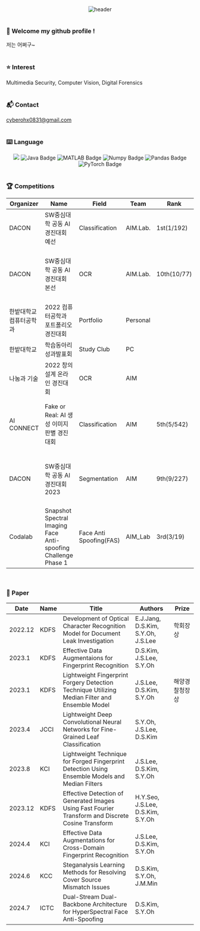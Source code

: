 
<!-- HeadLine -->
<div align="center">
  <img src="https://capsule-render.vercel.app/api?type=soft&color=timeAuto&height=200&section=header&text=Hello&nbsp;I'm&nbsp;SeoYeon&nbsp;Oh&fontSize=80&animation=fadeIn" alt="header" />
</div>
<br/>

###  :wave: Welcome my github profile !
저는 어쩌구~
<br/>
<br/>

### :star: Interest
Multimedia Security, Computer Vision, Digital Forensics
<br/>
<br/>

###  :mailbox_with_mail: Contact
cyberohx0831@gmail.com
<br/>
<br/>

###  :keyboard: Language
<div style="text-align: center;">
  <img src="https://img.shields.io/badge/Python-3776AB?style=for-the-badge&logo=Python&logoColor=white">
  <img src="https://img.shields.io/badge/Java-007396?style=for-the-badge&logo=Java&logoColor=white" alt="Java Badge">
  <img src="https://img.shields.io/badge/MATLAB-DA0530?style=for-the-badge&logo=MATLAB&logoColor=white" alt="MATLAB Badge">
  <img src="https://img.shields.io/badge/Numpy-013243?style=for-the-badge&logo=Numpy&logoColor=white" alt="Numpy Badge">
  <img src="https://img.shields.io/badge/Pandas-150458?style=for-the-badge&logo=Pandas&logoColor=white" alt="Pandas Badge">
  <img src="https://img.shields.io/badge/PyTorch-EE4C2C?style=for-the-badge&logo=PyTorch&logoColor=white" alt="PyTorch Badge">
</div>
<br/>


### :trophy: Competitions
<table>
    <thead>
        <tr>
            <th>Organizer</th>
            <th>Name</th>
            <th>Field</th>
            <th>Team</th>
            <th>Rank</th>
            <th>Prize</th>
            <th>Link</th>
        </tr>
    </thead>
    <tbody>
        <tr>
            <td>DACON</td>
            <td>SW중심대학 공동 AI 경진대회 예선</td>
            <td>Classification</td>
            <td>AIM.Lab.</td>  
            <td>1st(1/192)</td>
            <td></td>
            <td><a href="https://dacon.io/competitions/official/235902/leaderboard" target="_blank">View Details</a></td>
        </tr>
        <tr>
            <td>DACON</td>
            <td>SW중심대학 공동 AI 경진대회 본선</td>
            <td>OCR</td>
            <td>AIM.Lab.</td>  
            <td>10th(10/77)</td>
            <td>SW중심대학협의회장상</td>
            <td><a href="https://dacon.io/competitions/official/235970/leaderboard" target="_blank">View Details</a></td>
        </tr>
      <tr>
            <td>한밭대학교 컴퓨터공학과</td>
            <td>2022 컴퓨터공학과 포트폴리오경진대회</td>
            <td>Portfolio</td>
            <td>Personal</td>  
            <td></td>
            <td>수상</td>
            <td></td>
        </tr>
      <tr>
            <td>한밭대학교</td>
            <td>학습동아리 성과발표회</td>
            <td>Study Club</td>
            <td>PC</td>  
            <td></td>
            <td>우수상</td>
            <td></td>
        </tr>
        <tr>
            <td>나눔과 기술</td>
            <td>2022 창의설계 온라인 경진대회</td>
            <td>OCR</td>
            <td>AIM</td>  
            <td></td>
            <td>특별상</td>
            <td></td>
        </tr>
       <tr>
            <td>AI CONNECT</td>
            <td>Fake or Real: AI 생성 이미지 판별 경진대회</td>
            <td>Classification</td>
            <td>AIM</td>  
            <td>5th(5/542)</td>
            <td>SW중심대학협의회장상</td>
            <td></td>
        </tr>
      <tr>
            <td>DACON</td>
            <td>SW중심대학 공동 AI 경진대회 2023</td>
            <td>Segmentation</td>
            <td>AIM</td>  
            <td>9th(9/227)</td>
            <td>SW중심대학협의회 회장상</td>
            <td><a href="https://www.dacon.io/competitions/official/236092/leaderboard" target="_blank">View Details</a></td>
        </tr>
      <tr>
            <td>Codalab</td>
            <td>Snapshot Spectral Imaging Face Anti-spoofing Challenge Phase 1</td>
            <td>Face Anti Spoofing(FAS)</td>
            <td>AIM_Lab</td>  
            <td>3rd(3/19)</td>
            <td></td>
            <td><a href="https://codalab.lisn.upsaclay.fr/competitions/17908#results" target="_blank">View Details</a></td>
        </tr>
    </tbody>
</table>
<br/>

### :bookmark_tabs: Paper
<table>
    <thead>
        <tr>
            <th>Date</th>
            <th>Name</th>
            <th>Title</th>
            <th>Authors</th>
            <th>Prize</th>
        </tr>
    </thead>
    <tbody>
        <tr>
            <td>2022.12</td>
            <td>KDFS</td>
            <td>Development of Optical Character Recognition Model for Document Leak Investigation</td>
            <td>E.J.Jang, D.S.Kim, S.Y.Oh, J.S.Lee</td>
            <td>학회장상</td>
        </tr>
      <tr>
            <td>2023.1</td>
            <td>KDFS</td>
            <td>Effective Data Augmentaions for Fingerprint Recognition</td>
            <td>D.S.Kim, J.S.Lee, S.Y.Oh</td>
            <td></td>
        </tr>
      <tr>
            <td>2023.1</td>
            <td>KDFS</td>
            <td>Lightweight Fingerprint Forgery Detection Technique Utilizing Median Filter and Ensemble Model</td>
            <td>J.S.Lee, D.S.Kim, S.Y.Oh</td>
            <td>해양경찰청장상</td>
        </tr>
      <tr>
            <td>2023.4</td>
            <td>JCCI</td>
            <td>Lightweight Deep Convolutional Neural Networks for Fine-Grained Leaf Classification</td>
            <td>S.Y.Oh, J.S.Lee, D.S.Kim</td>
            <td></td>
        </tr>
      <tr>
            <td>2023.8</td>
            <td>KCI</td>
            <td>Lightweight Technique for Forged Fingerprint Detection Using Ensemble Models and Median Filters</td>
            <td>J.S.Lee, D.S.Kim, S.Y.Oh</td>
            <td></td>
        </tr>
       <tr>
            <td>2023.12</td>
            <td>KDFS</td>
            <td>Effective Detection of Generated Images Using Fast Fourier Transform and Discrete Cosine Transform</td>
            <td>H.Y.Seo, J.S.Lee, D.S.Kim, S.Y.Oh</td>
            <td></td>
        </tr>
      <tr>
            <td>2024.4</td>
            <td>KCI</td>
            <td>Effective Data Augmentations for Cross-Domain Fingerprint Recognition</td>
            <td>J.S.Lee, D.S.Kim, S.Y.Oh</td>
            <td></td>
        </tr>
      <tr>
            <td>2024.6</td>
            <td>KCC</td>
            <td>Steganalysis Learning Methods for Resolving Cover Source Mismatch Issues</td>
            <td>D.S.Kim, S.Y.Oh, J.M.Min</td>
            <td></td>
        </tr>
      <tr>
            <td>2024.7</td>
            <td>ICTC</td>
            <td>Dual-Stream Dual-Backbone Architecture for HyperSpectral Face Anti-Spoofing</td>
            <td>D.S.Kim, S.Y.Oh</td>
            <td></td>
        </tr>
    </tbody>
</table>
<br/>
 

 


